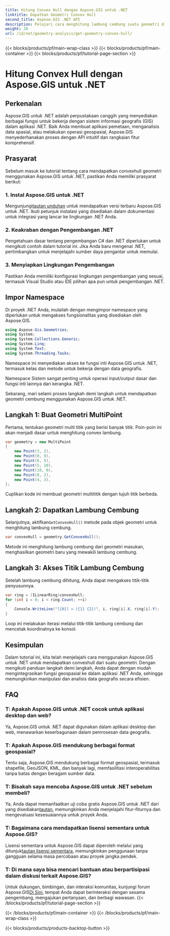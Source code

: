 ```yaml
---
title: Hitung Convex Hull dengan Aspose.GIS untuk .NET
linktitle: Dapatkan Geometri Convex Hull
second_title: Aspose.GIS .NET API
description: Pelajari cara menghitung lambung cembung suatu geometri di .NET menggunakan Aspose.GIS. Tutorial komprehensif dengan contoh kode dan FAQ.
weight: 20
url: /id/net/geometry-analysis/get-geometry-convex-hull/
---
```


{{< blocks/products/pf/main-wrap-class >}}
{{< blocks/products/pf/main-container >}}
{{< blocks/products/pf/tutorial-page-section >}}

# Hitung Convex Hull dengan Aspose.GIS untuk .NET

## Perkenalan
Aspose.GIS untuk .NET adalah perpustakaan canggih yang menyediakan berbagai fungsi untuk bekerja dengan sistem informasi geografis (GIS) dalam aplikasi .NET. Baik Anda membuat aplikasi pemetaan, menganalisis data spasial, atau melakukan operasi geospasial, Aspose.GIS menyederhanakan proses dengan API intuitif dan rangkaian fitur komprehensif.
## Prasyarat
Sebelum masuk ke tutorial tentang cara mendapatkan convexhull geometri menggunakan Aspose.GIS untuk .NET, pastikan Anda memiliki prasyarat berikut:
### 1. Instal Aspose.GIS untuk .NET
 Mengunjungi[tautan unduhan](https://releases.aspose.com/gis/net/) untuk mendapatkan versi terbaru Aspose.GIS untuk .NET. Ikuti petunjuk instalasi yang disediakan dalam dokumentasi untuk integrasi yang lancar ke lingkungan .NET Anda.
### 2. Keakraban dengan Pengembangan .NET
Pengetahuan dasar tentang pengembangan C# dan .NET diperlukan untuk mengikuti contoh dalam tutorial ini. Jika Anda baru mengenal .NET, pertimbangkan untuk menjelajahi sumber daya pengantar untuk memulai.
### 3. Menyiapkan Lingkungan Pengembangan
Pastikan Anda memiliki konfigurasi lingkungan pengembangan yang sesuai, termasuk Visual Studio atau IDE pilihan apa pun untuk pengembangan .NET.

## Impor Namespace
Di proyek .NET Anda, mulailah dengan mengimpor namespace yang diperlukan untuk mengakses fungsionalitas yang disediakan oleh Aspose.GIS.

```csharp
using Aspose.Gis.Geometries;
using System;
using System.Collections.Generic;
using System.Linq;
using System.Text;
using System.Threading.Tasks;
```
Namespace ini menyediakan akses ke fungsi inti Aspose.GIS untuk .NET, termasuk kelas dan metode untuk bekerja dengan data geografis.

Namespace Sistem sangat penting untuk operasi input/output dasar dan fungsi inti lainnya dari kerangka .NET.

Sekarang, mari selami proses langkah demi langkah untuk mendapatkan geometri cembung menggunakan Aspose.GIS untuk .NET.
## Langkah 1: Buat Geometri MultiPoint
Pertama, tentukan geometri multi titik yang berisi banyak titik. Poin-poin ini akan menjadi dasar untuk menghitung convex lambung.
```csharp
var geometry = new MultiPoint
{
    new Point(3, 2),
    new Point(0, 0),
    new Point(6, 5),
    new Point(5, 10),
    new Point(10, 0),
    new Point(8, 2),
    new Point(4, 3),
};
```
Cuplikan kode ini membuat geometri multititik dengan tujuh titik berbeda.
## Langkah 2: Dapatkan Lambung Cembung
 Selanjutnya, aktifkan`GetConvexHull()` metode pada objek geometri untuk menghitung lambung cembung.
```csharp
var convexHull = geometry.GetConvexHull();
```
Metode ini menghitung lambung cembung dari geometri masukan, menghasilkan geometri baru yang mewakili lambung cembung.
## Langkah 3: Akses Titik Lambung Cembung
Setelah lambung cembung dihitung, Anda dapat mengakses titik-titik penyusunnya.
```csharp
var ring = (ILinearRing)convexHull;
for (int i = 0; i < ring.Count; ++i)
{
    Console.WriteLine("[{0}] = ({1} {2})", i, ring[i].X, ring[i].Y);
}
```
Loop ini melakukan iterasi melalui titik-titik lambung cembung dan mencetak koordinatnya ke konsol.

## Kesimpulan
Dalam tutorial ini, kita telah menjelajahi cara menggunakan Aspose.GIS untuk .NET untuk mendapatkan convexhull dari suatu geometri. Dengan mengikuti panduan langkah demi langkah, Anda dapat dengan mudah mengintegrasikan fungsi geospasial ke dalam aplikasi .NET Anda, sehingga memungkinkan manipulasi dan analisis data geografis secara efisien.
## FAQ
### T: Apakah Aspose.GIS untuk .NET cocok untuk aplikasi desktop dan web?
Ya, Aspose.GIS untuk .NET dapat digunakan dalam aplikasi desktop dan web, menawarkan keserbagunaan dalam pemrosesan data geografis.
### T: Apakah Aspose.GIS mendukung berbagai format geospasial?
Tentu saja, Aspose.GIS mendukung berbagai format geospasial, termasuk shapefile, GeoJSON, KML, dan banyak lagi, memfasilitasi interoperabilitas tanpa batas dengan beragam sumber data.
### T: Bisakah saya mencoba Aspose.GIS untuk .NET sebelum membeli?
 Ya, Anda dapat memanfaatkan uji coba gratis Aspose.GIS untuk .NET dari yang disediakan[tautan](https://releases.aspose.com/), memungkinkan Anda menjelajahi fitur-fiturnya dan mengevaluasi kesesuaiannya untuk proyek Anda.
### T: Bagaimana cara mendapatkan lisensi sementara untuk Aspose.GIS?
 Lisensi sementara untuk Aspose.GIS dapat diperoleh melalui yang ditunjuk[tautan lisensi sementara](https://purchase.aspose.com/temporary-license/), memungkinkan penggunaan tanpa gangguan selama masa percobaan atau proyek jangka pendek.
### T: Di mana saya bisa mencari bantuan atau berpartisipasi dalam diskusi terkait Aspose.GIS?
Untuk dukungan, bimbingan, dan interaksi komunitas, kunjungi forum Aspose.GIS[Di Sini](https://forum.aspose.com/c/gis/33), tempat Anda dapat berinteraksi dengan sesama pengembang, mengajukan pertanyaan, dan berbagi wawasan.
{{< /blocks/products/pf/tutorial-page-section >}}

{{< /blocks/products/pf/main-container >}}
{{< /blocks/products/pf/main-wrap-class >}}

{{< blocks/products/products-backtop-button >}}
